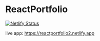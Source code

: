 # ReactPortfolio

[![Netlify Status](https://api.netlify.com/api/v1/badges/bebf34d7-924f-4bce-94c0-6fc5ed8eb799/deploy-status)](https://app.netlify.com/sites/reactportfolio2/deploys)


live app: https://reactportfolio2.netlify.app
